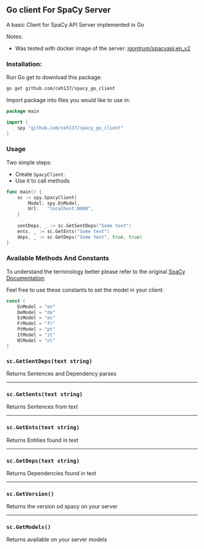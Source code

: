 
## Go client For SpaCy Server
A basic Client for SpaCy API Server implemented in Go

Notes:

- Was tested with docker image of the server: [jgontrum/spacyapi:en_v2](https://github.com/jgontrum/spacy-api-docker)

### Installation:
Run Go get to download this package:
```bash
go get github.com/ceh137/spacy_go_client 
```
Import package into files you would like to use in:
```go
package main

import (
	spy "github.com/ceh137/spacy_go_client"
)
```

### Usage
Two simple steps:

- Create `SpacyClient`.
- Use it to call methods

```go
func main() {
	sc := spy.SpacyClient{
		Model: spy.EnModel,
		Url:   "localhost:8080",
	}
	
	sentDeps, _ := sc.GetSentDeps("Some text")
	ents, _ := sc.GetEnts("Some text")
	deps, _ := sc.GetDeps("Some text", true, true)
}
```

### Available Methods And Constants
To understand the terminology better please refer to the original [SpaCy Documentation](https://spacy.io/usage/linguistic-features)

Feel free to use these constants to set the model in your client:
```go
const (
	EnModel = "en"
	DeModel = "de"
	EsModel = "es"
	FrModel = "fr"
	PtModel = "pt"
	ItModel = "it"
	NlModel = "nl"
)
```

### `sc.GetSentDeps(text string)`
Returns Sentences and Dependency parses

---

### `sc.GetSents(text string)`
Returns Sentences from text

---

### `sc.GetEnts(text string)`
Returns Entities found in text

---

### `sc.GetDeps(text string)`
Returns Dependencies found in text

---

### `sc.GetVersion()`
Returns the version od spacy on your server

---

### `sc.GetModels()`
Returns available on your server models
